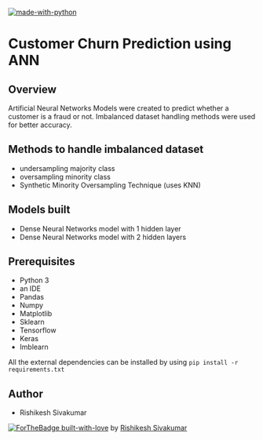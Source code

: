 [![made-with-python](https://img.shields.io/badge/Made%20with-Python-1f425f.svg)](https://www.python.org/)

# Customer Churn Prediction using ANN

## Overview
Artificial Neural Networks Models were created to predict whether a customer is a fraud or not.
Imbalanced dataset handling methods were used for better accuracy.

## Methods to handle imbalanced dataset 
* undersampling majority class
* oversampling minority class
* Synthetic Minority Oversampling Technique (uses KNN)

## Models built
* Dense Neural Networks model with 1 hidden layer
* Dense Neural Networks model with 2 hidden layers

## Prerequisites
* Python 3 
* an IDE 
* Pandas 
* Numpy 
* Matplotlib 
* Sklearn 
* Tensorflow
* Keras
* Imblearn

All the external dependencies can be installed by using ```pip install -r requirements.txt```

## Author
* Rishikesh Sivakumar

[![ForTheBadge built-with-love](http://ForTheBadge.com/images/badges/built-with-love.svg)](https://GitHub.com/Naereen/) by [Rishikesh Sivakumar](https://www.linkedin.com/in/rishikesh-sivakumar-1a166a18b/)
